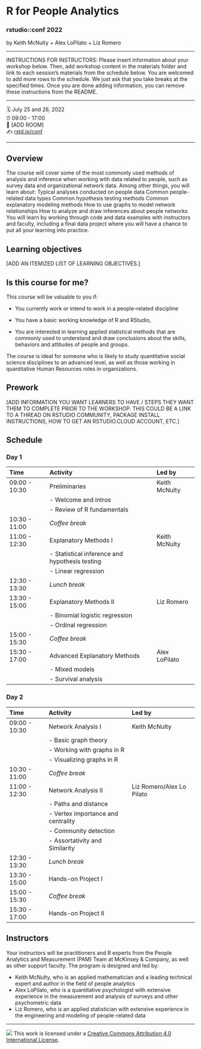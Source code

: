 R for People Analytics
================

### rstudio::conf 2022

by Keith McNulty + Alex LoPilato + Liz Romero

-----

INSTRUCTIONS FOR INSTRUCTORS: Please insert information about your
workshop below. Then, add workshop content in the materials folder and
link to each session’s materials from the schedule below. You are
welcomed to add more rows to the schedule. We just ask that you take
breaks at the specified times. Once you are done adding information, you
can remove these instructions from the README.

-----

:spiral_calendar: July 25 and 26, 2022  
:alarm_clock:     09:00 - 17:00  
:hotel:           \[ADD ROOM\]  
:writing_hand:    [rstd.io/conf](http://rstd.io/conf)

-----

## Overview

The course will cover some of the most commonly used methods of analysis and inference when working with data related to people, such as survey data and organizational network data. Among other things, you will learn about:
Typical analyses conducted on people data
Common people-related data types 
Common hypothesis testing methods
Common explanatory modeling methods
How to use graphs to model network relationships 
How to analyze and draw inferences about people networks
You will learn by working through code and data examples with instructors and faculty, including a final data project where you will have a chance to put all your learning into practice.

## Learning objectives

[ADD AN ITEMIZED LIST OF LEARNING OBJECTIVES.]

## Is this course for me?

This course will be valuable to you if: 
 
- You currently work or intend to work in a people-related discipline 

- You have a basic working knowledge of R and RStudio, 

- You are interested in learning applied statistical methods that are commonly used to understand and draw conclusions about the skills, behaviors and attitudes of people and groups.  
 
The course is ideal for someone who is likely to study quantitative social science disciplines to an advanced level, as well as those working in quantitative Human Resources roles in organizations.

## Prework

\[ADD INFORMATION YOU WANT LEARNERS TO HAVE / STEPS THEY WANT THEM TO
COMPLETE PRIOR TO THE WORKSHOP. THIS COULD BE A LINK TO A THREAD ON
RSTUDIO COMMUNITY, PACKAGE INSTALL INSTRUCTIONS, HOW TO GET AN
RSTUDIO.CLOUD ACCOUNT, ETC.\]

## Schedule

### Day 1

| Time          | Activity         | Led by       |
| :------------ | :--------------- | :----------  |
| 09:00 - 10:30 | Preliminaries      | Keith McNulty |
|               | - Welcome and intros   | |
|               | - Review of R fundamentals   | |
| 10:30 - 11:00 | *Coffee break*   | |
| 11:00 - 12:30 | Explanatory Methods I | Keith McNulty |
|               | - Statistical inference and hypothesis testing   | |
|               | - Linear regression | |
| 12:30 - 13:30 | *Lunch break*    | |
| 13:30 - 15:00 | Explanatory Methods II | Liz Romero |
|               | - Binomial logistic regression | |
|               | - Ordinal regression | |
| 15:00 - 15:30 | *Coffee break*   | |
| 15:30 - 17:00 | Advanced Explanatory Methods | Alex LoPilato |
|               | - Mixed models                      | |
|               | - Survival analysis               | |

### Day 2

| Time          | Activity         | Led by |
| :------------ | :--------------- | :----- |
| 09:00 - 10:30 | Network Analysis I       | Keith McNulty |
|               | - Basic graph theory | |
|               | - Working with graphs in R  | |
|               | - Visualizing graphs in R | |
| 10:30 - 11:00 | *Coffee break*   | |
| 11:00 - 12:30 | Network Analysis II       | Liz Romero/Alex Lo Pilato |
|               | - Paths and distance  | |
|               | - Vertex importance and centrality | |
|               | - Community detection  | |
|               | - Assortativity and Similarity | |
| 12:30 - 13:30 | *Lunch break*    | |
| 13:30 - 15:00 | Hands-on Project I | |
| 15:00 - 15:30 | *Coffee break*   | |
| 15:30 - 17:00 | Hands-on Project II        | |

## Instructors

Your instructors will be practitioners and R experts from the People Analytics and Measurement (PAM) Team at McKinsey & Company, as well as other support faculty.  The program is designed and led by:

- Keith McNulty, who is an applied mathematician and a leading technical expert and author in the field of people analytics  
- Alex LoPilato, who is a quantitative psychologist with extensive experience in the measurement and analysis of surveys and other psychometric data
- Liz Romero, who is an applied statistician with extensive experience in the engineering and modeling of people-related data

-----

![](https://i.creativecommons.org/l/by/4.0/88x31.png) This work is
licensed under a [Creative Commons Attribution 4.0 International
License](https://creativecommons.org/licenses/by/4.0/).
